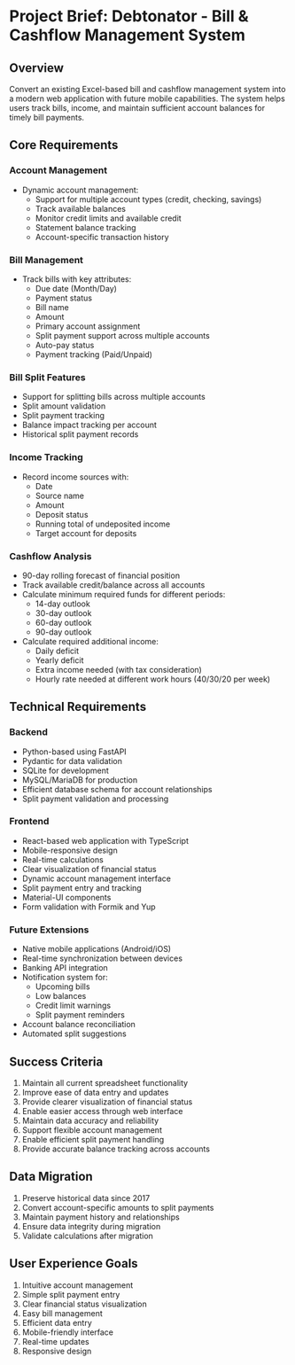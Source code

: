 # Project Brief: Debtonator - Bill & Cashflow Management System

## Overview
Convert an existing Excel-based bill and cashflow management system into a modern web application with future mobile capabilities. The system helps users track bills, income, and maintain sufficient account balances for timely bill payments.

## Core Requirements

### Account Management
- Dynamic account management:
  - Support for multiple account types (credit, checking, savings)
  - Track available balances
  - Monitor credit limits and available credit
  - Statement balance tracking
  - Account-specific transaction history

### Bill Management
- Track bills with key attributes:
  - Due date (Month/Day)
  - Payment status
  - Bill name
  - Amount
  - Primary account assignment
  - Split payment support across multiple accounts
  - Auto-pay status
  - Payment tracking (Paid/Unpaid)

### Bill Split Features
- Support for splitting bills across multiple accounts
- Split amount validation
- Split payment tracking
- Balance impact tracking per account
- Historical split payment records

### Income Tracking
- Record income sources with:
  - Date
  - Source name
  - Amount
  - Deposit status
  - Running total of undeposited income
  - Target account for deposits

### Cashflow Analysis
- 90-day rolling forecast of financial position
- Track available credit/balance across all accounts
- Calculate minimum required funds for different periods:
  - 14-day outlook
  - 30-day outlook
  - 60-day outlook
  - 90-day outlook
- Calculate required additional income:
  - Daily deficit
  - Yearly deficit
  - Extra income needed (with tax consideration)
  - Hourly rate needed at different work hours (40/30/20 per week)

## Technical Requirements

### Backend
- Python-based using FastAPI
- Pydantic for data validation
- SQLite for development
- MySQL/MariaDB for production
- Efficient database schema for account relationships
- Split payment validation and processing

### Frontend
- React-based web application with TypeScript
- Mobile-responsive design
- Real-time calculations
- Clear visualization of financial status
- Dynamic account management interface
- Split payment entry and tracking
- Material-UI components
- Form validation with Formik and Yup

### Future Extensions
- Native mobile applications (Android/iOS)
- Real-time synchronization between devices
- Banking API integration
- Notification system for:
  - Upcoming bills
  - Low balances
  - Credit limit warnings
  - Split payment reminders
- Account balance reconciliation
- Automated split suggestions

## Success Criteria
1. Maintain all current spreadsheet functionality
2. Improve ease of data entry and updates
3. Provide clearer visualization of financial status
4. Enable easier access through web interface
5. Maintain data accuracy and reliability
6. Support flexible account management
7. Enable efficient split payment handling
8. Provide accurate balance tracking across accounts

## Data Migration
1. Preserve historical data since 2017
2. Convert account-specific amounts to split payments
3. Maintain payment history and relationships
4. Ensure data integrity during migration
5. Validate calculations after migration

## User Experience Goals
1. Intuitive account management
2. Simple split payment entry
3. Clear financial status visualization
4. Easy bill management
5. Efficient data entry
6. Mobile-friendly interface
7. Real-time updates
8. Responsive design
